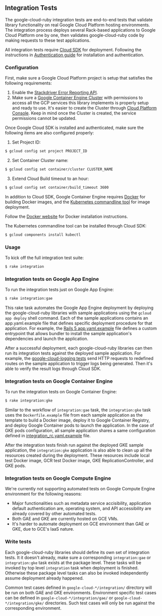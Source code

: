## Integration Tests

The google-cloud-ruby integration tests are end-to-end tests that validate library functionality on real Google Cloud Platform hosting environments. The integration process deploys several Rack-based applications to Google Cloud Platform one by one, then validates google-cloud-ruby code by making requests to these test applications.

All integration tests require [Cloud SDK](https://cloud.google.com/sdk/) for deployment. Following the instructions in [Authentication guide](../AUTHENTICATION.md) for installation and authentication.

### Configuration
First, make sure a Google Cloud Platform project is setup that satisfies the following requirements:
1. Enable the [Stackdriver Error Reporting API](https://console.cloud.google.com/apis/api/clouderrorreporting.googleapis.com/overview).
2. Make sure a [Google Container Engine Cluster](https://cloud.google.com/container-engine/docs/clusters/operations) with permissions to access all the GCP services this library implements is properly setup and ready to use. It's easier to create the Cluster through [Cloud Platform Console](https://console.cloud.google.com/kubernetes/list). Keep in mind once the Cluster is created, the service permissions cannot be updated. 

Once Google Cloud SDK is installed and authenticated, make sure the following items are also configured properly:
1. Set Project ID:
```sh
$ gcloud config set project PROJECT_ID
```
2. Set Container Cluster name:
```sh
$ gcloud config set container/cluster CLUSTER_NAME
```
3. Extend Cloud Build timeout to an hour:
```sh
$ gcloud config set container/build_timeout 3600
```
In addition to Cloud SDK, Google Container Engine requires [Docker](https://www.docker.com/) for building Docker images, and the [Kubernetes commandline tool](http://kubernetes.io/docs/user-guide/kubectl-overview/) for image deployment. 

Follow the [Docker website](https://www.docker.com/products/docker) for Docker installation instructions.

The Kubernetes commandline tool can be installed through Cloud SDK:
```sh
$ gcloud components install kubectl
```

### Usage
To kick off the full integration test suite:
```sh
$ rake integration
```

### Integration tests on Google App Engine
To run the integration tests just on Google App Engine:
```sh
$ rake integration:gae
```
This rake task automates the Google App Engine deployment by deploying the google-cloud-ruby libraries with sample applications using the `gcloud app deploy` shell command. Each of the sample applications contains an app.yaml.example file that defines specific deployment procedure for that application. For example, the [Rails 5 app.yaml.example](rails5_app/app.yaml.example) file defines a custom entrypoint that allows bundler to install the sample application's dependencies and launch the application.

After a successful deployment, each google-cloud-ruby libraries can then run its integration tests against the deployed sample application. For example, the [google-cloud-logging tests](../google-cloud-logging/integration/) send HTTP requests to redefined routes on the sample application to trigger logs being generated. Then it's able to verify the result logs through Cloud SDK. 

### Integration tests on Google Container Engine
To run the integration tests on Google Container Engine:
```sh
$ rake integration:gke
```
Similar to the workflow of `integration:gae` task, the `integration:gke` task uses the `Dockerfile.example` file from each sample application as the template to build a Docker image, deploy it to Google Container Registry, and deploy Google Container pods to launch the application. In the case of GKE pods configuration, all sample application shares a same configuration defined in [integration_rc.yaml.example](integration_rc.yaml.example) file.

After the integration tests finish run against the deployed GKE sample application, the `integration:gke` application is also able to clean up all the resources created during the deployment. These resources include local test Docker image, GCR test Docker image, GKE ReplicationController, and GKE pods.  

### Integration tests on Google Compute Engine
We're currently not supporting automated tests on Google Compute Engine environment for the following reasons:
* Major functionalities such as metadata service accisibility, application default authentication are, operating system, and API accessibility are already covered by other automated tests.
* Both GAE and GKE are currently hosted on GCE VMs.
* It's harder to automate deployment on GCE environment than GAE or GKE, due to GCE's IaaS nature.

### Write tests

Each google-cloud-ruby libraries should define its own set of integration tests. It it doesn't already, make sure a corresponding `integration:gae` or `integration:gke` task exists at the package level. These tasks will be invoked by top level `integration` task when deployment is finished. Otherwise these package level tasks can also be invoked independently assume deployment already happened.

Common test cases defined in `google-cloud-*/integration/` directory will be run on both GAE and GKE environments. Environment specific test cases can be defined in `google-cloud-*/integration/gae/` or `google-cloud-*/integration/gke/` directories. Such test cases will only be run against the corresponding environment.
